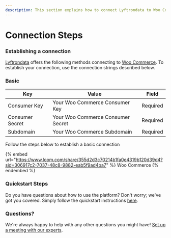 ```yaml
---
description: This section explains how to connect Lyftrondata to Woo Commerce.
---
```


# Connection Steps

### Establishing a connection

[Lyftrondata](https://www.lyftrondata.com) offers the following methods connecting to [Woo Commerce](https://www.lyftrondata.com/integration/commerce-analytics/woocommerce/). To establish your connection, use the connection strings described below.

### Basic

| Key             | Value                             | Field    |
| --------------- | --------------------------------- | -------- |
| Consumer Key    | Your Woo Commerce Consumer Key    | Required |
| Consumer Secret | Your Woo Commerce Consumer Secret | Required |
| Subdomain       | Your Woo Commerce Subdomain       | Required |

Follow the steps below to establish a basic connection

{% embed url="https://www.loom.com/share/355d2d3c70214b1fa0e4319b120d39d4?sid=306917c2-7037-48c8-9882-eab5f9ad4ba7" %}
Woo Commerce
{% endembed %}

### Quickstart Steps

Do you have questions about how to use the platform? Don't worry; we've got you covered. Simply follow the quickstart instructions [here](./).

### Questions? <a href="#questions" id="questions"></a>

We're always happy to help with any other questions you might have! [Set up a meeting with our experts](https://www.lyftrondata.com/book-a-meeting/).
